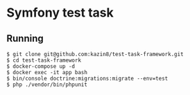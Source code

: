 # Symfony test task

## Running

```
$ git clone git@github.com:kazin8/test-task-framework.git
$ cd test-task-framework
$ docker-compose up -d
$ docker exec -it app bash
$ bin/console doctrine:migrations:migrate --env=test
$ php ./vendor/bin/phpunit
```